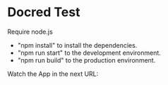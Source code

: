 # Docred Test

Require node.js

- "npm install" to install the dependencies.
- "npm run start" to the development environment.
- "npm run build" to the production environment.

Watch the App in the next URL: 
